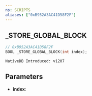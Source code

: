 ```yaml
---
ns: SCRIPTS
aliases: ["0xB952A3AC41D58F2F"]
---
```

## _STORE_GLOBAL_BLOCK

```c
// 0xB952A3AC41D58F2F
BOOL _STORE_GLOBAL_BLOCK(int index);
```

```
NativeDB Introduced: v1207
```

## Parameters
* **index**:
